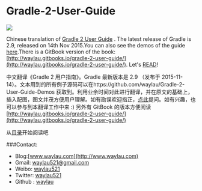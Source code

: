 Gradle-2-User-Guide
===================

![](http://99btgc01.info/uploads/2014/12/gradle.jpg)

Chinese translation of [Gradle 2 User Guide](http://www.gradle.org/docs/current/userguide/userguide.html) . The latest release of Gradle is 2.9, released on 14th Nov 2015.You can also see the demos of the guide [here](https://github.com/waylau/Gradle-2-User-Guide-Demos).There is a GitBook version of the book: [http://waylau.gitbooks.io/gradle-2-user-guide/](http://waylau.gitbooks.io/gradle-2-user-guide/).
Let's [READ](SUMMARY.md)!

中文翻译《Gradle 2 用户指南》。Gradle 最新版本是 2.9 （发布于 2015-11-14）。文本用到的所有例子源码可以在https://github.com/waylau/Gradle-2-User-Guide-Demos 获取到。利用业余时间对此进行翻译，并在原文的基础上，插入配图，图文并茂方便用户理解。如有勘误欢迎指正，[点此](https://github.com/waylau/Gradle-2-User-Guide/issues)提问。如有兴趣，也可以参与到本翻译工作中来 :)
另外有 GitBook 的版本方便阅读[http://waylau.gitbooks.io/gradle-2-user-guide/](http://waylau.gitbooks.io/gradle-2-user-guide/)

从[目录](SUMMARY.md)开始阅读吧

###Contact:

* Blog:[www.waylau.com](http://www.waylau.com)
* Gmail: [waylau521@gmail.com](mailto:waylau521@gmail.com)
* Weibo: [waylau521](http://weibo.com/waylau521)
* Twitter: [waylau521](https://twitter.com/waylau521)
* Github : [waylau](https://github.com/waylau)
